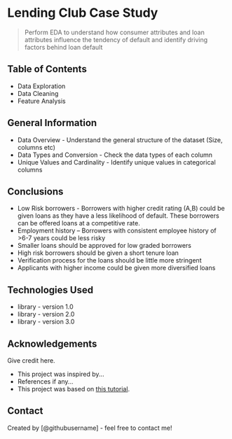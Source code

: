 # Lending Club Case Study 

> Perform EDA to understand how consumer attributes and loan attributes influence the tendency of default and identify driving factors behind loan default



## Table of Contents
* Data Exploration
* Data Cleaning
* Feature Analysis

<!-- You can include any other section that is pertinent to your problem -->

## General Information
- Data Overview - Understand the general structure of the dataset (Size, columns etc)
- Data Types and Conversion - Check the data types of each column
- Unique Values and Cardinality - Identify unique values in categorical columns

<!-- You don't have to answer all the questions - just the ones relevant to your project. -->

## Conclusions
- Low Risk borrowers - Borrowers with higher credit rating (A,B) could be given loans as they have a less likelihood of default. These borrowers can be offered loans at a competitive rate.
- Employment history – Borrowers with consistent employee history of >6-7 years could be less risky
- Smaller loans should be approved for low graded borrowers
- High risk borrowers should be given a short tenure loan
- Verification process for the loans should be little more stringent
- Applicants with higher income could be given more diversified loans  

  

<!-- You don't have to answer all the questions - just the ones relevant to your project. -->


## Technologies Used
- library - version 1.0
- library - version 2.0
- library - version 3.0

<!-- As the libraries versions keep on changing, it is recommended to mention the version of library used in this project -->

## Acknowledgements
Give credit here.
- This project was inspired by...
- References if any...
- This project was based on [this tutorial](https://www.example.com).


## Contact
Created by [@githubusername] - feel free to contact me!


<!-- Optional -->
<!-- ## License -->
<!-- This project is open source and available under the [... License](). -->

<!-- You don't have to include all sections - just the one's relevant to your project -->
